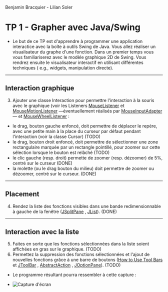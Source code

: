 Benjamin Bracquier - Lilian Soler

# TP 1 - Grapher avec Java/Swing

- Le but de ce TP est d'apprendre à programmer une application interactice avec la boîte à outils Swing de Java. Vous
  allez réaliser un visualisateur du graphe d'une fonction. Dans un premier temps vous vous familiariserez avec le
  modèle graphique 2D de Swing. Vous rendrez ensuite le visualisateur interactif en utilisant différentes techniques (
  e.g., widgets, manipulation directe).

---

## Interaction graphique

3. Ajouter une classe Interaction pour permettre l'interaction à la souris avec le graphique (voir les Listeners
   [MouseListener](https://docs.oracle.com/javase/9/docs/api/java/awt/event/MouseListener.html)
   et [MouseMotionListener](https://docs.oracle.com/javase/9/docs/api/java/awt/event/MouseMotionListener.html)
   —éventuellement réalisés
   par [MouseInputAdapter](https://docs.oracle.com/javase/9/docs/api/javax/swing/event/MouseInputAdapter.html) —
   et [MouseWheelListener](https://docs.oracle.com/javase/9/docs/api/java/awt/event/MouseWheelListener.html) :

- le drag, bouton gauche enfoncé, doit permettre de déplacer le repère, avec une petite main à la place du curseur par
  défaut pendant l'interaction (voir la classe Cursor) (TODO)
- le drag, bouton droit enfoncé, doit permettre de sélectionner une zone rectangulaire marquée par un rectangle
  pointillé, pour zoomer sur cette sélection lorsque le bouton est relâché (TODO)
- le clic gauche (resp. droit) permette de zoomer (resp. dézoomer) de 5%, centré sur le curseur (DONE)
- la molette (ou le drag bouton du milieu) doit permettre de zoomer ou dézoomer, centré sur le curseur. (DONE)

---

## Placement

4. Rendez la liste des fonctions visibles dans une bande redimensionnable à gauche de la
   fenêtre ([JSplitPane](https://docs.oracle.com/javase/9/docs/api/javax/swing/JSplitPane.html)
   , [JList](https://docs.oracle.com/javase/9/docs/api/javax/swing/JSplitPane.html)). (DONE)

--- 

## Interaction avec la liste

5. Faites en sorte que les fonctions sélectionnées dans la liste soient affichées en gras sur le graphique. (TODO)
6. Permettez la suppression des fonctions sélectionnées et l'ajout de nouvelles fonctions grâce à une barre de
   boutons ([How to Use Tool Bars](http://java.sun.com/docs/books/tutorial/uiswing/components/toolbar.html)
   et [JToolBar](https://docs.oracle.com/javase/9/docs/api/javax/swing/JToolBar.html)
   , [AbstractAction](https://docs.oracle.com/javase/9/docs/api/javax/swing/AbstractAction.html)
   , [JOptionPane](https://docs.oracle.com/javase/9/docs/api/javax/swing/JOptionPane.html)). (TODO)

- Le programme résultant pourra ressembler à cette capture :

- ![Capture d'écran](http://iihm.imag.fr/blanch/info4/IHM/tps/1-grapher/img-00.png)